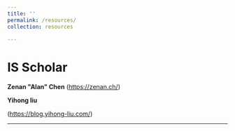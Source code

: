 ```yaml
---
title: ''
permalink: /resources/
collection: resources
 
---
```


# IS Scholar

**Zenan "Alan" Chen**
(https://zenan.ch/)



**Yihong liu**

(https://blog.yihong-liu.com/)

------

